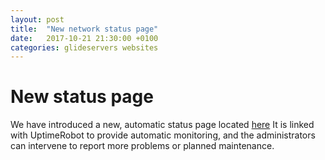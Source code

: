 ```yaml
---
layout: post
title:  "New network status page"
date:   2017-10-21 21:30:00 +0100
categories: glideservers websites
---
```


# New status page

We have introduced a new, automatic status page located [here](http://status.glideservers.com/)
It is linked with UptimeRobot to provide automatic monitoring, and the administrators can intervene to report more problems or planned maintenance.
